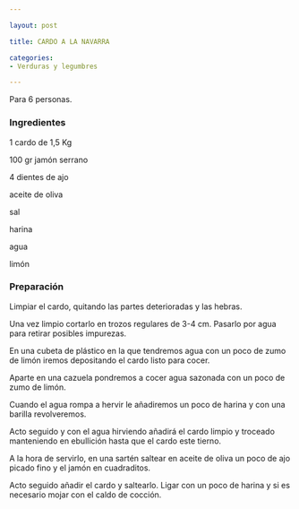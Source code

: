 ```yaml
---

layout: post

title: CARDO A LA NAVARRA

categories:
- Verduras y legumbres

---
```


Para 6 personas.

<h3>Ingredientes</h3>

1 cardo de 1,5 Kg

100 gr jamón serrano

4 dientes de ajo

aceite de oliva

sal

harina

agua

limón

<h3>Preparación</h3>

Limpiar el cardo, quitando las partes deterioradas y las hebras.

Una vez limpio cortarlo en trozos regulares de 3-4 cm. Pasarlo por agua para retirar posibles impurezas.

En una cubeta de plástico en la que tendremos agua con un poco de zumo de limón iremos depositando el cardo listo para cocer.

Aparte en una cazuela pondremos a cocer agua sazonada con un poco de zumo de limón.

Cuando el agua rompa a hervir le añadiremos un poco de harina y con una barilla revolveremos.

Acto seguido y con el agua hirviendo añadirá el cardo limpio y troceado manteniendo en ebullición hasta que el cardo este tierno.

A la hora de servirlo, en una sartén saltear en aceite de oliva un poco de ajo picado fino y el jamón en cuadraditos.

Acto seguido añadir el cardo y saltearlo. Ligar con un poco de harina y si es necesario mojar con el caldo de cocción.

